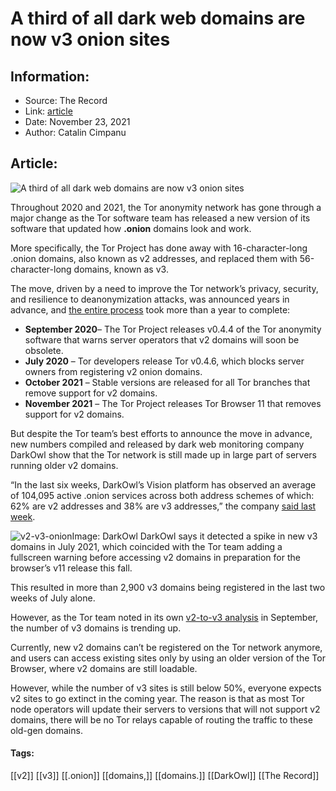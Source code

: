 # A third of all dark web domains are now v3 onion sites
### 

## Information:
+ Source: The Record
+ Link: [article](https://therecord.media/a-third-of-all-dark-web-domains-are-now-v3-onion-sites/)
+ Date: November 23, 2021
+ Author: Catalin Cimpanu


## Article:
![A third of all dark web domains are now v3 onion sites](https://therecord.media/wp-content/uploads/2021/10/dark-web.jpg)

Throughout 2020 and 2021, the Tor anonymity network has gone through a major change as the Tor software team has released a new version of its software that updated how **.onion** domains look and work.


More specifically, the Tor Project has done away with 16-character-long .onion domains, also known as v2 addresses, and replaced them with 56-character-long domains, known as v3.


The move, driven by a need to improve the Tor network’s privacy, security, and resilience to deanonymization attacks, was announced years in advance, and [the entire process](https://blog.torproject.org/v2-deprecation-timeline/) took more than a year to complete:


* **September 2020**– The Tor Project releases v0.4.4 of the Tor anonymity software that warns server operators that v2 domains will soon be obsolete.
* **July 2020** – Tor developers release Tor v0.4.6, which blocks server owners from registering v2 onion domains.
* **October 2021** – Stable versions are released for all Tor branches that remove support for v2 domains.
* **November 2021** – The Tor Project releases Tor Browser 11 that removes support for v2 domains.


But despite the Tor team’s best efforts to announce the move in advance, new numbers compiled and released by dark web monitoring company DarkOwl show that the Tor network is still made up in large part of servers running older v2 domains.


“In the last six weeks, DarkOwl’s Vision platform has observed an average of 104,095 active .onion services across both address schemes of which: 62% are v2 addresses and 38% are v3 addresses,” the company [said last week](https://www.darkowl.com/blog-content/tor-v2-depreciation-shifts-darknet-landscape).


![v2-v3-onion](https://www-therecord.recfut.com/wp-content/uploads/2021/11/v2-v3-onion.png)Image: DarkOwl
DarkOwl says it detected a spike in new v3 domains in July 2021, which coincided with the Tor team adding a fullscreen warning before accessing v2 domains in preparation for the browser’s v11 release this fall.


This resulted in more than 2,900 v3 domains being registered in the last two weeks of July alone.


However, as the Tor team noted in its own [v2-to-v3 analysis](https://blog.torproject.org/v3-onion-services-usage/) in September, the number of v3 domains is trending up.


Currently, new v2 domains can’t be registered on the Tor network anymore, and users can access existing sites only by using an older version of the Tor Browser, where v2 domains are still loadable.


However, while the number of v3 sites is still below 50%, everyone expects v2 sites to go extinct in the coming year. The reason is that as most Tor node operators will update their servers to versions that will not support v2 domains, there will be no Tor relays capable of routing the traffic to these old-gen domains.





#### Tags:
[[v2]] [[v3]] [[.onion]] [[domains,]] [[domains.]] [[DarkOwl]] [[The Record]]
